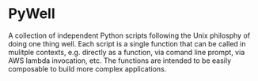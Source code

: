 # PyWell
A collection of independent Python scripts following the Unix philosphy of doing one thing well. Each script is a single function that can be called in mulitple contexts, e.g. directly as a function, via comand line prompt, via AWS lambda invocation, etc. The functions are intended to be easily composable to build more complex applications.
